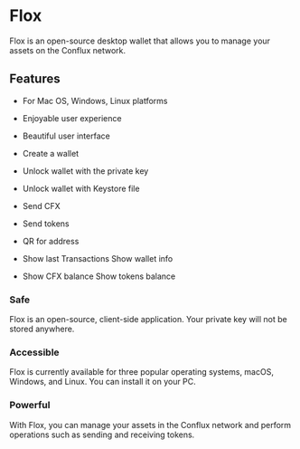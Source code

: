# Flox

Flox is an open-source desktop wallet that allows you to manage your assets on the Conflux network.

## Features

- For Mac OS, Windows, Linux platforms

- Enjoyable user experience

- Beautiful user interface

- Create a wallet

- Unlock wallet with the private key

- Unlock wallet with Keystore file

- Send CFX

- Send tokens  

- QR for address

- Show last Transactions Show wallet info

- Show CFX balance Show tokens balance


### Safe

Flox is an open-source, client-side application. Your private key will not be stored anywhere.

### Accessible

Flox is currently available for three popular operating systems, macOS, Windows, and Linux. You can install it on your PC.

### Powerful

With Flox, you can manage your assets in the Conflux network and perform operations such as sending and receiving tokens.

